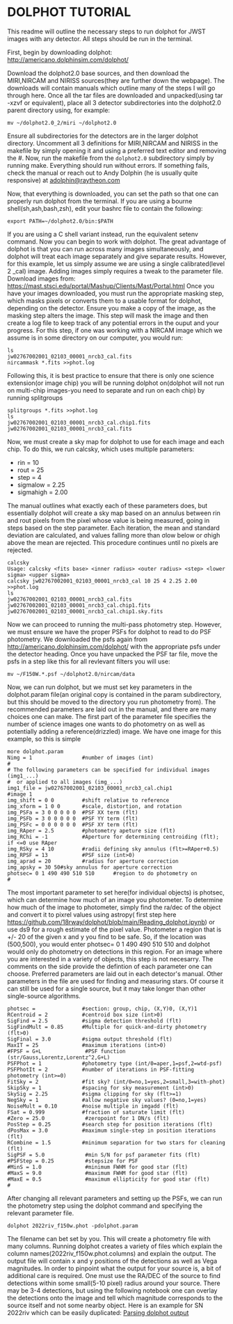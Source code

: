 # DOLPHOT TUTORIAL 
This readme will outline the necessary steps to run dolphot for JWST images with any detector. All steps should be run in the terminal.

First, begin by downloading dolphot: http://americano.dolphinsim.com/dolphot/

Download the dolphot2.0 base sources, and then download the MIRI,NIRCAM and NIRISS sources(they are further down the webpage). The downloads will contain manuals which outline many of the steps I will go through here. Once all the tar files are downloaded and unpacked(using tar -xzvf or equivalent), place all 3 detector subdirectories into the dolphot2.0 parent directory using, for example:

```
mv ~/dolphot2.0_2/miri ~/dolphot2.0
```
Ensure all subdirectories for the detectors are in the larger dolphot directory.
Uncomment all 3 definitions for MIRI,NIRCAM and NIRISS in the makefile by simply opening it and using a preferred text editor and removing the #.
Now, run the makefile from the `dolphot2.0` subdirectory simply by running make. Everything should run without errors. If something fails, check the manual or reach out to Andy Dolphin (he is usually quite responsive) at adolphin@raytheon.com

Now, that everything is downloaded, you can set the path so that one can properly run dolphot from the terminal. If you are using a bourne shell(sh,ash,bash,zsh), edit your bashrc file to contain the following:
```
export PATH=~/dolphot2.0/bin:$PATH
```
If you are using a C shell variant instead, run the equivalent setenv command. Now you can begin to work with dolphot. The great advantage of dolphot is that you can run across many images simultaneously, and dolphot will treat each image separately and give separate results. However, for this example, let us simply assume we are using a single calibrated(level 2 _cal) image. Adding images simply requires a tweak to the parameter file. Download images from: https://mast.stsci.edu/portal/Mashup/Clients/Mast/Portal.html
Once you have your images downloaded, you must run the appropriate masking step, which masks pixels or converts them to a usable format for dolphot, depending on the detector. Ensure you make a copy of the image, as the masking step alters the image. This step will mask the image and then create a log file to keep track of any potential errors in the ouput and your progress. For this step, if one was working with a NIRCAM image which we assume is in some directory on our computer, you would run:
```
ls
jw02767002001_02103_00001_nrcb3_cal.fits
nircammask *.fits >>phot.log
```
Following this, it is best practice to ensure that there is only one science extension(or image chip) you will be running dolphot on(dolphot will not run on multi-chip images-you need to separate and run on each chip) by running splitgroups
```
splitgroups *.fits >>phot.log
ls
jw02767002001_02103_00001_nrcb3_cal.chip1.fits
jw02767002001_02103_00001_nrcb3_cal.fits
```
Now, we must create a sky map for dolphot to use for each image and each chip. To do this, we run calcsky, which uses multiple parameters:

- rin = 10
- rout = 25
- step = 4 
- sigmalow = 2.25
- sigmahigh = 2.00

The manual outlines what exactly each of these parameters does, but essentially dolphot will create a sky map based on an annulus between rin and rout pixels from the pixel whose value is being measured, going in steps based on the step parameter. Each iteration, the mean and standard deviation are calculated, and values falling more than σlow below or σhigh above
the mean are rejected. This procedure continues until no pixels are rejected.
```
calcsky
Usage: calcsky <fits base> <inner radius> <outer radius> <step> <lower sigma> <upper sigma>
calcsky jw02767002001_02103_00001_nrcb3_cal 10 25 4 2.25 2.00 >>phot.log
ls
jw02767002001_02103_00001_nrcb3_cal.fits jw02767002001_02103_00001_nrcb3_cal.chip1.fits jw02767002001_02103_00001_nrcb3_cal.chip1.sky.fits
```
Now we can proceed to running the multi-pass photometry step. However, we must ensure we have the proper PSFs for dolphot to read to do PSF photometry. We downloaded the psfs again from http://americano.dolphinsim.com/dolphot/ with the appropriate psfs under the detector heading. Once you have unpacked the PSF tar file, move the psfs in a step like this for all revlevant filters you will use:
```
mv ~/F150W.*.psf ~/dolphot2.0/nircam/data
```
Now, we can run dolphot, but we must set key parameters in the dolphot.param file(an original copy is contained in the param subdirectory, but this should be moved to the directory you run photometry from). The recommended parameters are laid out in the manual, and there are many choices one can make. The first part of the parameter file specifies the number of science images one wants to do photometry on as well as potentially adding a reference(drizzled) image. We have one image for this example, so this is simple
```
more dolphot.param
Nimg = 1                #number of images (int)
#
# The following parameters can be specified for individual images (img1_...)
#  or applied to all images (img_...)
img1_file = jw02767002001_02103_00001_nrcb3_cal.chip1            #image 1
img_shift = 0 0         #shift relative to reference
img_xform = 1 0 0       #scale, distortion, and rotation
img_PSFa = 3 0 0 0 0 0  #PSF XX term (flt)
img_PSFb = 3 0 0 0 0 0  #PSF YY term (flt)
img_PSFc = 0 0 0 0 0 0  #PSF XY term (flt)
img_RAper = 2.5         #photometry apeture size (flt)
img_RChi = -1           #Aperture for determining centroiding (flt); if <=0 use RAper
img_RSky = 4 10         #radii defining sky annulus (flt>=RAper+0.5)
img_RPSF = 13           #PSF size (int>0)
img_aprad = 20          #radius for aperture correction
img_apsky = 30 50#sky annulus for aperture correction
photsec= 0 1 490 490 510 510      #region to do photometry on
#
```
The most important parameter to set here(for individual objects) is photsec, which can determine how much of an image you photometer. To determine how much of the image to photometer, simply find the ra/dec of the object and convert it to pixrel values using astropy( first step here https://github.com/18rway/dolphot/blob/main/Reading_dolphot.ipynb) or use ds9 for a rough estimate of the pixel value. Photometer a region that is +/- 20 of the given x and y you find to be safe. So, if the location was (500,500), you would enter photsec= 0 1 490 490 510 510 and dolphot would only do photometry on detections in this region. For an image where you are interested in a variety of objects, this step is not necesarry. The comments on the side provide the defintion of each parameter one can choose. Preferred parameters are laid out in each detector's manual. Other parameters in the file are used for finding and measuring stars.  Of course it can still be used for a single source, but it may take longer than other single-source algorithms.
```
photsec =               #section: group, chip, (X,Y)0, (X,Y)1
RCentroid = 2           #centroid box size (int>0)
SigFind = 2.5           #sigma detection threshold (flt)
SigFindMult = 0.85      #Multiple for quick-and-dirty photometry (flt>0)
SigFinal = 3.0          #sigma output threshold (flt)
MaxIT = 25              #maximum iterations (int>0)
#FPSF = G+L              #PSF function (str/Gauss,Lorentz,Lorentz^2,G+L)
PSFPhot = 1             #photometry type (int/0=aper,1=psf,2=wtd-psf)
PSFPhotIt = 2           #number of iterations in PSF-fitting photometry (int>=0)
FitSky = 2              #fit sky? (int/0=no,1=yes,2=small,3=with-phot)
SkipSky = 1             #spacing for sky measurement (int>0)
SkySig = 2.25           #sigma clipping for sky (flt>=1)
NegSky = 1              #allow negative sky values? (0=no,1=yes)
NoiseMult = 0.10        #noise multiple in imgadd (flt)
FSat = 0.999            #fraction of saturate limit (flt)
#Zero = 25.0             #zeropoint for 1 DN/s (flt)
PosStep = 0.25          #search step for position iterations (flt)
dPosMax = 3.0           #maximum single-step in position iterations (flt)
RCombine = 1.5          #minimum separation for two stars for cleaning (flt)
SigPSF = 5.0             #min S/N for psf parameter fits (flt)
#PSFStep = 0.25          #stepsize for PSF
#MinS = 1.0              #minimum FWHM for good star (flt)
#MaxS = 9.0              #maximum FWHM for good star (flt)
#MaxE = 0.5              #maximum ellipticity for good star (flt)
#
```
After changing all relevant parameters and setting up the PSFs, we can run the photometry step using the dolphot command and specifying the relevant parameter file.
```
dolphot 2022riv_f150w.phot -pdolphot.param
```
The filename can bet set by you. This will create a photometry file with many columns. Running dolphot creates a variety of files which explain the column names(2022riv_f150w.phot.columns) and explain the output. The output file will contain x and y positions of the detections as well as Vega magnitudes. In order to pinpoint what the output for your source is, a bit of additional care is required. One must use the RA/DEC of the source to find detections within some small(5-10 pixel) radius around your source. There may be 3-4 detections, but using the following notebook one can overlay the detections onto the image and tell which magnitude corresponds to the source itself and not some nearby object. Here is an example for SN 2022riv which can be easily duplicated: [Parsing dolphot output](https://github.com/18rway/dolphot/blob/main/Reading_dolphot.ipynb)
